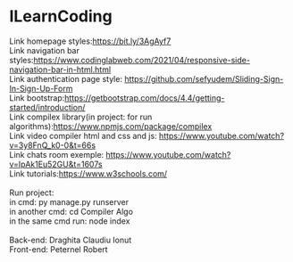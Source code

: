 # ILearnCoding<br>

Link homepage styles:https://bit.ly/3AgAyf7<br>
Link navigation bar styles:https://www.codinglabweb.com/2021/04/responsive-side-navigation-bar-in-html.html<br>
Link authentication page style: https://github.com/sefyudem/Sliding-Sign-In-Sign-Up-Form<br>
Link bootstrap:https://getbootstrap.com/docs/4.4/getting-started/introduction/<br>
Link compilex library(in project: for run algorithms):https://www.npmjs.com/package/compilex<br>
Link video compiler html and css and js: https://www.youtube.com/watch?v=3y8FnQ_k0-0&t=66s<br>
Link chats room exemple: https://www.youtube.com/watch?v=IpAk1Eu52GU&t=1607s<br>
Link tutorials:https://www.w3schools.com/<br>
<br>
Run project:<br>
  in cmd: py manage.py runserver<br>
  in another cmd: cd Compiler Algo<br>
    in the same cmd run: node index<br>
    <br>
    Back-end: Draghita Claudiu Ionut<br>
    Front-end: Peternel Robert
